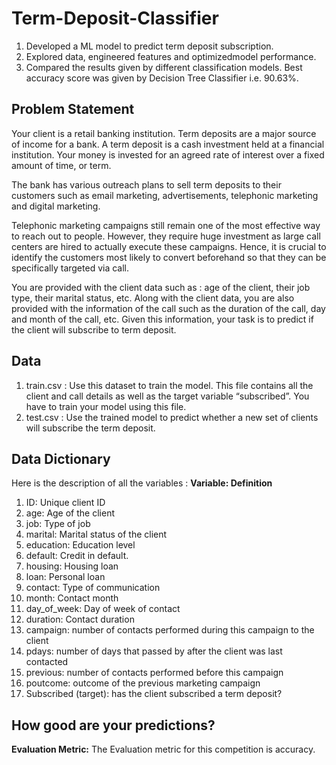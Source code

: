 # Term-Deposit-Classifier

1. Developed a ML model to predict term deposit subscription.
2. Explored data, engineered features and optimizedmodel performance.
3. Compared the results given by different classification models. Best accuracy score was
given by Decision Tree Classifier i.e. 90.63%.

## Problem Statement

Your client is a retail banking institution. Term deposits are a major source of income for a bank.
A term deposit is a cash investment held at a financial institution. Your money is invested for an agreed rate of interest over a fixed amount of time, or term.

The bank has various outreach plans to sell term deposits to their customers such as email marketing, advertisements, telephonic marketing and digital marketing.

Telephonic marketing campaigns still remain one of the most effective way to reach out to people. However, they require huge investment as large call centers are hired to actually execute these campaigns. Hence, it is crucial to identify the customers most likely to convert beforehand so that they can be specifically targeted via call.

You are provided with the client data such as : age of the client, their job type, their marital status, etc. Along with the client data, you are also provided with the information of the call such as the duration of the call, day and month of the call, etc. Given this information, your task is to predict if the client will subscribe to term deposit.

## Data

1. train.csv : Use this dataset to train the model. This file contains all the client and call details as well as the target variable “subscribed”. You have to train your model using this file.
2. test.csv : Use the trained model to predict whether a new set of clients will subscribe the term deposit.

## Data Dictionary
Here is the description of all the variables :
**Variable: Definition**
1. ID: Unique client ID
2. age: Age of the client
3. job: Type of job
4. marital: Marital status of the client
5. education: Education level
6. default: Credit in default.
7. housing: Housing loan
8. loan: Personal loan
9. contact: Type of communication
10. month: Contact month
11. day_of_week: Day of week of contact
12. duration: Contact duration
13. campaign: number of contacts performed during this campaign to the client
14. pdays: number of days that passed by after the client was last contacted
15. previous: number of contacts performed before this campaign
16. poutcome: outcome of the previous marketing campaign
17. Subscribed (target): has the client subscribed a term deposit?

## How good are your predictions?

**Evaluation Metric:** The Evaluation metric for this competition is accuracy.
